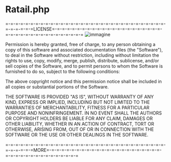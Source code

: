 # Ratail.php
=-=-=-=-=-=-=-=-=-=-=-=-=-=-=-=-=-=-=-=-=-=-=-=-=-=-=-=-=-=-=-=-=-=-=-=-=-=LICENSE=-=-=-=-=-=-=-=-=-=-=-=-=-=-=-=-=-=-=-=-=-=-=-=-=-=-=-=-=-=-=-=-=-=-=-=-=-=
![immagine](https://user-images.githubusercontent.com/56889513/117024362-3707ed80-acfa-11eb-9406-e7ab88d32bfc.png)

Permission is hereby granted, free of charge, to any person obtaining a copy
of this software and associated documentation files (the "Software"), to deal
in the Software without restriction, including without limitation the rights
to use, copy, modify, merge, publish, distribute, sublicense, and/or sell
copies of the Software, and to permit persons to whom the Software is
furnished to do so, subject to the following conditions:

The above copyright notice and this permission notice shall be included in all
copies or substantial portions of the Software.

THE SOFTWARE IS PROVIDED "AS IS", WITHOUT WARRANTY OF ANY KIND, EXPRESS OR
IMPLIED, INCLUDING BUT NOT LIMITED TO THE WARRANTIES OF MERCHANTABILITY,
FITNESS FOR A PARTICULAR PURPOSE AND NONINFRINGEMENT. IN NO EVENT SHALL THE
AUTHORS OR COPYRIGHT HOLDERS BE LIABLE FOR ANY CLAIM, DAMAGES OR OTHER
LIABILITY, WHETHER IN AN ACTION OF CONTRACT, TORT OR OTHERWISE, ARISING FROM,
OUT OF OR IN CONNECTION WITH THE SOFTWARE OR THE USE OR OTHER DEALINGS IN THE
SOFTWARE.


=-=-=-=-=-=-=-=-=-=-=-=-=-=-=-=-=-=-=-=-=-=-=-=-=-=-=-=-=-=-=-=-=-=-=-=-=-=MORE=-=-=-=-=-=-=-=-=-=-=-=-=-=-=-=-=-=-=-=-=-=-=-=-=-=-=-=-=-=-=-=-=-=-=-=-=-=
